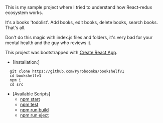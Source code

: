 This is my sample project where I tried to understand how React-redux ecosystem works.

It's a books 'todolist'. Add books, edit books, delete books, search books. That's all.

Don't do this magic with index.js files and folders, it's very bad for your mental health and the guy who reviews it.

This project was bootstrapped with [Create React App](https://github.com/facebookincubator/create-react-app).

- [Installation:]
```
  git clone https://github.com/Pyroboomka/bookshelfv1
  cd bookshelfv1
  npm i
  cd src
  ```

- [Available Scripts]
  - [npm start](#npm-start)
  - [npm test](#npm-test)
  - [npm run build](#npm-run-build)
  - [npm run eject](#npm-run-eject)
